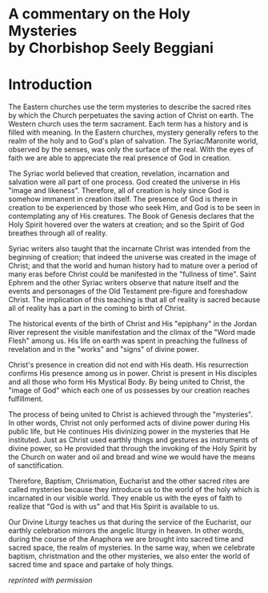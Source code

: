 <h1>
A commentary on the Holy Mysteries<br/>
by Chorbishop Seely Beggiani
</h1>

# Introduction

The Eastern churches use the term mysteries to describe the sacred rites by which the Church perpetuates the saving action of Christ on earth. The Western church uses the term sacrament. Each term has a history and is filled with meaning. In the Eastern churches, mystery generally refers to the realm of the holy and to God's plan of salvation. The Syriac/Maronite world, observed by the senses, was only the surface of the real. With the eyes of faith we are able to appreciate the real presence of God in creation.

The Syriac world believed that creation, revelation, incarnation and salvation were all part of one process. God created the universe in His "image and likeness". Therefore, all of creation is holy since God is somehow immanent in creation itself. The presence of God is there in creation to be experienced by those who seek Him, and God is to be seen in contemplating any of His creatures. The Book of Genesis declares that the Holy Spirit hovered over the waters at creation; and so the Spirit of God breathes through all of reality.

Syriac writers also taught that the incarnate Christ was intended from the beginning of creation; that indeed the universe was created in the image of Christ; and that the world and human history had to mature over a period of many eras before Christ could be manifested in the "fullness of time". Saint Ephrem and the other Syriac writers observe that nature itself and the events and personages of the Old Testament pre-figure and foreshadow Christ. The implication of this teaching is that all of reality is sacred because all of reality has a part in the coming to birth of Christ.

The historical events of the birth of Christ and His "epiphany" in the Jordan River represent the visible manifestation and the climax of the "Word made Flesh" among us. His life on earth was spent in preaching the fullness of revelation and in the "works" and "signs" of divine power.

Christ's presence in creation did not end with His death. His resurrection confirms His presence among us in power. Christ is present in His disciples and all those who form His Mystical Body. By being united to Christ, the "image of God" which each one of us possesses by our creation reaches fulfillment.

The process of being united to Christ is achieved through the "mysteries". In other words, Christ not only performed acts of divine power during His public life, but He continues His divinizing power in the mysteries that He instituted. Just as Christ used earthly things and gestures as instruments of divine power, so He provided that through the invoking of the Holy Spirit by the Church on water and oil and bread and wine we would have the means of sanctification.

Therefore, Baptism, Chrismation, Eucharist and the other sacred rites are called mysteries because they introduce us to the world of the holy which is incarnated in our visible world. They enable us with the eyes of faith to realize that "God is with us" and that His Spirit is available to us.

Our Divine Liturgy teaches us that during the service of the Eucharist, our earthly celebration mirrors the angelic liturgy in heaven. In other words, during the course of the Anaphora we are brought into sacred time and sacred space, the realm of mysteries. In the same way, when we celebrate baptism, christmation and the other mysteries, we also enter the world of sacred time and space and partake of holy things.

*reprinted with permission*
